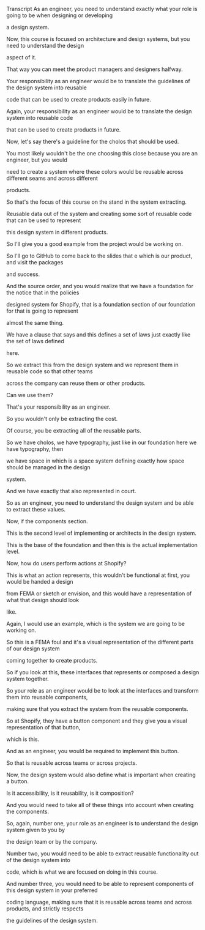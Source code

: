 Transcript
As an engineer, you need to understand exactly what your role is going to be when designing or developing

a design system.

Now, this course is focused on architecture and design systems, but you need to understand the design

aspect of it.

That way you can meet the product managers and designers halfway.

Your responsibility as an engineer would be to translate the guidelines of the design system into reusable

code that can be used to create products easily in future.

Again, your responsibility as an engineer would be to translate the design system into reusable code

that can be used to create products in future.

Now, let's say there's a guideline for the cholos that should be used.

You most likely wouldn't be the one choosing this close because you are an engineer, but you would

need to create a system where these colors would be reusable across different seams and across different

products.

So that's the focus of this course on the stand in the system extracting.

Reusable data out of the system and creating some sort of reusable code that can be used to represent

this design system in different products.

So I'll give you a good example from the project would be working on.

So I'll go to GitHub to come back to the slides that e which is our product, and visit the packages

and success.

And the source order, and you would realize that we have a foundation for the notice that in the policies

designed system for Shopify, that is a foundation section of our foundation for that is going to represent

almost the same thing.

We have a clause that says and this defines a set of laws just exactly like the set of laws defined

here.

So we extract this from the design system and we represent them in reusable code so that other teams

across the company can reuse them or other products.

Can we use them?

That's your responsibility as an engineer.

So you wouldn't only be extracting the cost.

Of course, you be extracting all of the reusable parts.

So we have cholos, we have typography, just like in our foundation here we have typography, then

we have space in which is a space system defining exactly how space should be managed in the design

system.

And we have exactly that also represented in court.

So as an engineer, you need to understand the design system and be able to extract these values.

Now, if the components section.

This is the second level of implementing or architects in the design system.

This is the base of the foundation and then this is the actual implementation level.

Now, how do users perform actions at Shopify?

This is what an action represents, this wouldn't be functional at first, you would be handed a design

from FEMA or sketch or envision, and this would have a representation of what that design should look

like.

Again, I would use an example, which is the system we are going to be working on.

So this is a FEMA foul and it's a visual representation of the different parts of our design system

coming together to create products.

So if you look at this, these interfaces that represents or composed a design system together.

So your role as an engineer would be to look at the interfaces and transform them into reusable components,

making sure that you extract the system from the reusable components.

So at Shopify, they have a button component and they give you a visual representation of that button,

which is this.

And as an engineer, you would be required to implement this button.

So that is reusable across teams or across projects.

Now, the design system would also define what is important when creating a button.

Is it accessibility, is it reusability, is it composition?

And you would need to take all of these things into account when creating the components.

So, again, number one, your role as an engineer is to understand the design system given to you by

the design team or by the company.

Number two, you would need to be able to extract reusable functionality out of the design system into

code, which is what we are focused on doing in this course.

And number three, you would need to be able to represent components of this design system in your preferred

coding language, making sure that it is reusable across teams and across products, and strictly respects

the guidelines of the design system.
